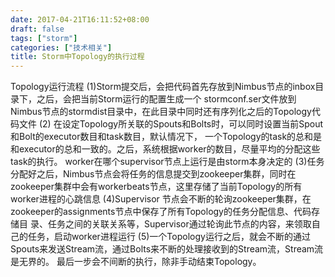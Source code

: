 ```yaml
---
date: 2017-04-21T16:11:52+08:00
draft: false
tags: ["storm"]
categories: ["技术相关"]
title: Storm中Topology的执行过程
---
```


Topology运行流程
    (1)Storm提交后，会把代码首先存放到Nimbus节点的inbox目录下，之后，会把当前Storm运行的配置生成一个 stormconf.ser文件放到Nimbus节点的stormdist目录中，在此目录中同时还有序列化之后的Topology代码文件 
    (2) 在设定Topology所关联的Spouts和Bolts时，可以同时设置当前Spout和Bolt的executor数目和task数目，默认情况下， 一个Topology的task的总和是和executor的总和一致的。之后，系统根据worker的数目，尽量平均的分配这些task的执行。 worker在哪个supervisor节点上运行是由storm本身决定的 
    (3)任务分配好之后，Nimbus节点会将任务的信息提交到zookeeper集群，同时在zookeeper集群中会有workerbeats节点，这里存储了当前Topology的所有worker进程的心跳信息 
    (4)Supervisor 节点会不断的轮询zookeeper集群，在zookeeper的assignments节点中保存了所有Topology的任务分配信息、代码存储目 录、任务之间的关联关系等，Supervisor通过轮询此节点的内容，来领取自己的任务，启动worker进程运行 
    (5)一个Topology运行之后，就会不断的通过Spouts来发送Stream流，通过Bolts来不断的处理接收到的Stream流，Stream流是无界的。 
    最后一步会不间断的执行，除非手动结束Topology。 